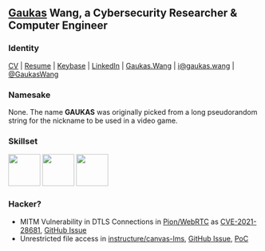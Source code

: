 ## [Gaukas](https://github.com/Gaukas) Wang, a Cybersecurity Researcher & Computer Engineer

<!--[![Gaukas's GitHub stats](https://github-readme-stats.vercel.app/api?username=gaukas)](https://github.com/anuraghazra/github-readme-stats)-->

### Identity 
[CV](https://gauk.as/cv) | 
[Resume](https://gauk.as/resume) | 
[Keybase](https://keybase.io/gaukas) | 
[LinkedIn](https://www.linkedin.com/in/gaukaswang/) | 
[Gaukas.Wang](https://gaukas.wang) |
[i@gaukas.wang](mailto:i@gaukas.wang) |
[@GaukasWang](https://t.me/GaukasWang) 

### Namesake
None. The name **GAUKAS** was originally picked from a long pseudorandom string for the nickname to be used in a video game. 

### Skillset
[<img src="https://user-images.githubusercontent.com/9084527/163246945-65aee332-ac53-4be3-a710-d32908134030.png" width="64"/>](https://go.dev/)
[<img src="https://user-images.githubusercontent.com/9084527/163247380-449af09e-99b3-44b6-9eb9-cde171d5371f.png" width="64"/>](https://www.rust-lang.org/)
[<img src="https://user-images.githubusercontent.com/9084527/163247776-7853b3f0-5e8b-4d62-b880-ac86503dc6d2.png" width="64"/>](https://www.python.org/)

### Hacker?
- MITM Vulnerability in DTLS Connections in [Pion/WebRTC](https://github.com/pion/webrtc) as [CVE-2021-28681](https://cve.mitre.org/cgi-bin/cvename.cgi?name=CVE-2021-28681), [GitHub Issue](https://github.com/pion/webrtc/issues/1708)
- Unrestricted file access in [instructure/canvas-lms](https://github.com/instructure/canvas-lms), [GitHub Issue](https://github.com/instructure/canvas-lms/issues/1905), [PoC](https://github.com/Gaukas/instructure-canvas-file-oracle)
